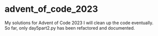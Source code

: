 # advent_of_code_2023
My solutions for Advent of Code 2023
I will clean up the code eventually.
So far, only day5part2.py has been refactored and documented.
